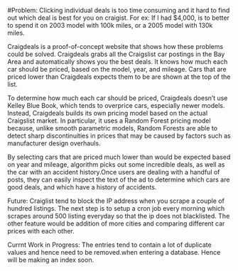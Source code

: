 #Problem: Clicking individual deals is too time consuming and it hard to find out which deal is best for you on craigist. For ex: If I had $4,000, is to better to spend it on 2003 model with 100k miles, or a 2005 model with 130k miles.

Craigdeals is a proof-of-concept website that shows how these problems could be solved. Craigdeals grabs all the Craigslist car postings in the Bay Area and automatically shows you the best deals. It knows how much each car should be priced, based on the model, year, and mileage. Cars that are priced lower than Craigdeals expects them to be are shown at the top of the list.

To determine how much each car should be priced, Craigdeals doesn’t use Kelley Blue Book, which tends to overprice cars, especially newer models. Instead, Craigdeals builds its own pricing model based on the actual Craigslist market. In particular, it uses a Random Forest pricing model because, unlike smooth parametric models, Random Forests are able to detect sharp discontinuities in prices that may be caused by factors such as manufacturer design overhauls.

By selecting cars that are priced much lower than would be expected based on year and mileage, algorithm picks out some incredible deals, as well as the car with an accident history.Once users are dealing with a handful of posts, they can easily inspect the text of the ad to determine which cars are good deals, and which have a history of accidents.

Future: Craiglist tend to block the IP address when you scrape a couple of hundred listings. The next step is to setup a cron job every morning which scrapes around 500 listing everyday so that the ip does not blacklisted. The other feature would be addition of more cities and comparing different car prices with each other.


Currnt Work in Progress: The entries tend to contain a lot of duplicate values and hence need to be removed.when entering a database. Hence will be making an index soon.



